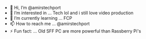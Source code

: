 - 👋 Hi, I’m @amirstechport
- 👀 I’m interested in ... Tech lol and i still love video production
- 🌱 I’m currently learning ... FCP
- 📫 How to reach me ... @amirstechport
- ⚡ Fun fact: ... Old SFF PC are more powerful than Rassberry Pi's 

<!---
amirstechport/amirstechport is a ✨ special ✨ repository because its `README.md` (this file) appears on your GitHub profile.
You can click the Preview link to take a look at your changes.
--->
